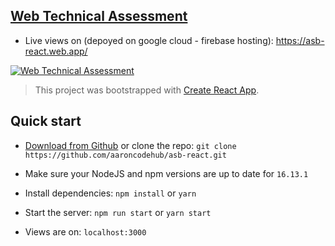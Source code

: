 ## [Web Technical Assessment](https://asb-react.web.app/)

- Live views on (depoyed on google cloud - firebase hosting): https://asb-react.web.app/ <br/>

[![Web Technical Assessment](https://firebasestorage.googleapis.com/v0/b/github-c5c88.appspot.com/o/appScreenshot%2Fasb-react%2Fasb-react.png?alt=media&token=8dfaa40e-5e13-48d0-96f8-153d9c57699f)](https://asb-react.web.app/)
> This project was bootstrapped with [Create React App](https://github.com/facebook/create-react-app).<br/>



## Quick start

- [Download from Github](https://github.com/aaroncodehub/asb-react/archive/refs/heads/master.zip) or clone the repo: `git clone https://github.com/aaroncodehub/asb-react.git`

- Make sure your NodeJS and npm versions are up to date for `16.13.1`

- Install dependencies: `npm install` or `yarn`

- Start the server: `npm run start` or `yarn start`

- Views are on: `localhost:3000`

